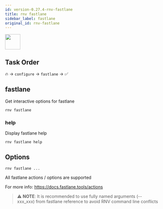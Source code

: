 ```yaml
---
id: version-0.27.4-rnv-fastlane
title: rnv fastlane
sidebar_label: fastlane
original_id: rnv-fastlane
---
```


<img src="https://renative.org/img/ic_cli.png" width=50 height=50 />

## Task Order

🔥 -> `configure` -> `fastlane` ->  ✅

## fastlane

Get interactive options for fastlane

```bash
rnv fastlane
```

### help

Display fastlane help

```bash
rnv fastlane help
```

## Options

`rnv fastlane ...`

All fastlane actions / options are supported

For more info: https://docs.fastlane.tools/actions

> ⚠️ **NOTE**: It is recommended to use fully named arguments (--xxx_xxx) from fastlane reference to avoid RNV command line conflicts
